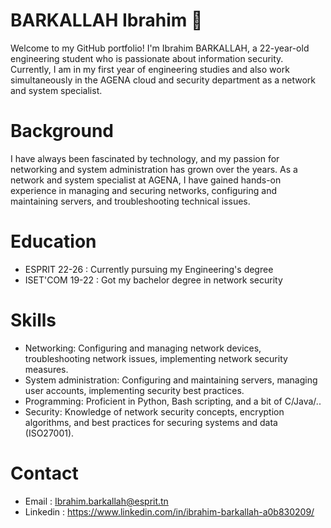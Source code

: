 # BARKALLAH Ibrahim 👋

Welcome to my GitHub portfolio! I'm Ibrahim BARKALLAH, a 22-year-old engineering student who is passionate about information security. Currently, I am in my first year of engineering studies and also work simultaneously in the AGENA cloud and security department as a network and system specialist.

# Background 

I have always been fascinated by technology, and my passion for networking and system administration has grown over the years. As a network and system specialist at AGENA, I have gained hands-on experience in managing and securing networks, configuring and maintaining servers, and troubleshooting technical issues.

# Education 

  * ESPRIT 22-26 : Currently pursuing my Engineering's degree
  * ISET'COM 19-22 : Got my bachelor degree in network security

# Skills 

  * Networking: Configuring and managing network devices, troubleshooting network issues, implementing network security measures.
  * System administration: Configuring and maintaining servers, managing user accounts, implementing security best practices.
  * Programming: Proficient in Python, Bash scripting, and a bit of C/Java/..
  * Security: Knowledge of network security concepts, encryption algorithms, and best practices for securing systems and data (ISO27001).
  
# Contact 

  * Email : Ibrahim.barkallah@esprit.tn
  * Linkedin : https://www.linkedin.com/in/ibrahim-barkallah-a0b830209/
